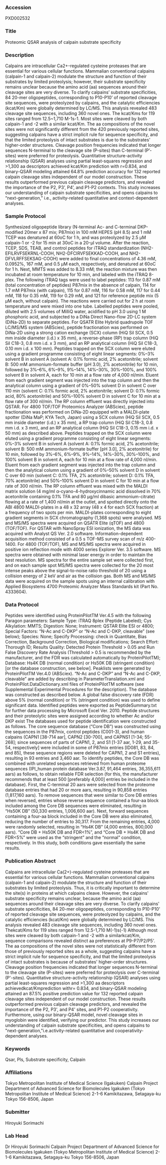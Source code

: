 ### Accession
PXD002532

### Title
Proteomic QSAR analysis of calpain substrate specificity

### Description
Calpains are intracellular Ca2+-regulated cysteine proteases that are essential for various cellular functions. Mammalian conventional calpains (calpain-1 and calpain-2) modulate the structure and function of their substrates by limited proteolysis; however, their substrate specificity remains unclear because the amino acid (aa) sequences around their cleavage sites are very diverse. To clarify calpains’ substrate specificities, 84 20-mer oligopeptides, corresponding to P10-P10’ of reported cleavage site sequences, were proteolyzed by calpains, and the catalytic efficiencies (kcat/Km) were globally determined by LC/MS. This analysis revealed 483 cleavage site sequences, including 360 novel ones. The kcat/Kms for 119 sites ranged from 12.5~1,710 M-1s-1. Most sites were cleaved by both calpain-1 and -2 with a similar kcat/Km. The aa compositions of the novel sites were not significantly different from the 420 previously reported sites, suggesting calpains have a strict implicit rule for sequence specificity, and that the limited proteolysis of intact substrates is due to the substrates’ higher-order structures. Cleavage position frequencies indicated that longer sequences N-terminal to the cleavage site (P-sites) than C-terminal (P’-sites) were preferred for proteolysis. Quantitative structure-activity relationship (QSAR) analyses using partial least-squares regression and >1,300 aa descriptors achieved kcat/Km prediction with r=0.834, and binary-QSAR modeling attained 64.8% prediction accuracy for 132 reported calpain cleavage sites independent of our model construction. These results outperformed previous calpain cleavage predictors, and revealed the importance of the P2, P3’, P4’, and P1-P2 contexts. This study increases our understanding of calpain substrate specificities, and opens calpains to “next-generation,” i.e., activity-related quantitative and context-dependent analyses.

### Sample Protocol
Synthesized oligopeptide library (N-terminal Ac- and C-terminal DKP-modified 20mer x 87 mix; P87mix) in 100 mM HEPES (pH 8.5) and 1 mM TCEP was denatured at 60oC for 1 h, and was proteolyzed by 2.5 μM calpain-1 or -2 for 15 min at 30oC in a 20-µl volume. After the reaction, TCEP, SDS, TEAB, and control peptides for iTRAQ standardization (NH2-EFILRVFSEKRNL-COOH, NH2-DFCIRVFSEKKAD-COOH, and NH2-DFVLRFFSEKSAG-COOH) were added to final concentrations of 4.36 mM, 0.0952%, 167 mM, and 0.5 μM each, respectively, and denatured at 60oC for 1 h. Next, MMTS was added to 8.33 mM; the reaction mixture was then incubated at room temperature for 10 min, and labeled with the iTRAQ 8-plex. The following iTRAQ tags were used to label peptides: 113 for 0.87 mM (total concentration of peptides) P87mix in the absence of calpain, 114 for 1.7 mM P87mix (with calpain), 115 for 0.87 mM, 116 for 0.58 mM, 117 for 0.44 mM, 118 for 0.35 mM, 119 for 0.29 mM, and 121 for reference peptide mix (5 μM each, without calpain). The reactions were carried out for 2 h at room temperature and were mixed into one tube. Labelled peptides were pooled, diluted with 2.5 volumes of MilliQ water, acidified to pH 3.0 using 1 M phosphoric acid, and subjected to a DiNa Direct Nano-flow 2D-LC system (DiNa-2D) to separate peptides. For QSATR Elite Hybrid quadrupole TOF LC/MS/MS system (ABSciex), peptide fractionation was performed on DiNa-2D using a strong cation exchange (SCX) column (HiQ Sil SCX, 0.5 mm inside diameter (i.d.) x 35 mm), a reverse-phase (RP) trap column (HiQ Sil C18-3, 0.8 mm i.d. x 3 mm), and an RP analytical column (HiQ Sil C18-3, 0.10 mm i.d. x 100 mm). Peptides trapped on the SCX column were eluted using a gradient programme consisting of eight linear segments: 0%–3% solvent B in solvent A (solvent A: 0.1% formic acid, 2% acetonitrile; solvent B: 500 mM ammonium-formate buffer (pH 3.0), 2% acetonitrile) for 10 min, followed by 3%–6%, 6%–9%, 9%–14%, 14%–30%, 30%–100%, and 100% solvent B in solvent A, each for 10 min at a flow rate of 4,000 nl/min. Eluent from each gradient segment was injected into the trap column and then the analytical column using a gradient of 0%–50% solvent D in solvent C over 110 min (solvent C: 0.1% formic acid, 2% acetonitrile; solvent D: 0.1% formic acid, 80% acetonitrile) and 50%–100% solvent D in solvent C for 10 min at a flow rate of 300 nl/min. The RP column effluent was directly injected into QSTAR. For 4800 TOF/TOF Proteomics Analyzer (ABSciex), peptide fractionation was performed on DiNa-2D equipped with a MALDI-plate spotter (DiNa MaP; KYA Tech, Japan) using a SCX column (HiQ Sil SCX, 0.5 mm inside diameter (i.d.) x 35 mm), a RP trap column (HiQ Sil C18-3, 0.8 mm i.d. x 3 mm), and an RP analytical column (HiQ Sil C18-3, 0.15 mm i.d. x 50 mm) as described above. Peptides trapped on the SCX column were eluted using a gradient programme consisting of eight linear segments: 0%–3% solvent B in solvent A (solvent A: 0.1% formic acid, 2% acetonitrile; solvent B: 500 mM ammonium-formate buffer [pH 3.0], 2% acetonitrile) for 10 min, followed by 3%–6%, 6%–9%, 9%–14%, 14%–30%, 30%–100%, and 100% solvent B in solvent A, each for 10 min at a flow rate of 4,000 nl/min. Eluent from each gradient segment was injected into the trap column and then the analytical column using a gradient of 0%–50% solvent D in solvent C over 60 min (solvent C: 0.1% TFA, 2% acetonitrile; solvent D: 0.1% TFA, 70% acetonitrile) and 50%–100% solvent D in solvent C for 10 min at a flow rate of 300 nl/min. The RP column effluent was mixed with the MALDI matrix solution (4 mg/ml α-cyano-4-hydroxycinnamic acid dissolved in 70% acetonitrile containing 0.1% TFA and 80 μg/ml dibasic ammonium-citrate) flowing at a rate of 1,400 nl/min at the outlet, and spotted directly onto the ABI 4800 MALDI-plates in a 48 x 32 array (48 x 4 for each SCX fraction) at a frequency of two spots per min. MALDI-plates corresponding to eight gradient segments in SCX chromatography (1,368 spots) were analysed. MS and MS/MS spectra were acquired on QSATR Elite (qTOF) and 4800 (TOF/TOF). For QSTAR with NanoSpray ESI ionization, the MS data was acquired with Analyst QS Ver. 2.0 software. Information-dependent acquisition method consisted of a 0.5 s TOF-MS survey scan of m/z 400-1400. For 4800 (TOF/TOF), MS and MS/MS spectra were acquired in positive ion reflection mode with 4000 series Explorer Ver. 3.5 software. MS spectra were obtained with minimal laser energy in order to maintain the best resolution. MS spectra for the entire sample set were collected first, and on each sample spot MS/MS spectra were collected for the 20 most intense peaks above the signal-to-noise ratio threshold of 20 using a collision energy of 2 keV and air as the collision gas. Both MS and MS/MS data were acquired on the sample spots using an internal calibration with Applied Biosystems 4700 Proteomic Analyzer Mass Standards kit (Part No. 4333604).

### Data Protocol
Peptides were identified using ProteinPilotTM Ver.4.5 with the following Paragon parameters: Sample Type: iTRAQ 8plex (Peptide Labeled); Cys Alkylation: MMTS; Digestion: None; Instrument: QSTAR Elite ESI or 4800; Special Factors: “N-Ac and C-DKP” or “N-Ac and C-DKP, cleavable” (see below); Species: None; Specify Processing: check in Quantitate, Bias Correction, Background Correction, Biological modifications; Search Effort: Thorough ID; Results Quality: Detected Protein Threshold > 0.05 and Run False Discovery Rate Analysis (Threshold > 0.5 is recommended by the manufacturer, and the FDR was calculated automatically by ProteinPilotTM); Database: Hs4K DB (normal condition) or Hs50K DB (stringent condition) [or the database construction, see below]. Peaklists were generated by ProteinPilotTM Ver.4.0 (ABSciex). “N-Ac and C-DKP” and “N-Ac and C-DKP, cleavable” are added by describing in ParameterTranslation.xml and ProteinPilot.DataDictionary.xml files of ProteinPilotTM software (see Supplemental Experimental Procedures for the description). The database was constructed as described below. A global false discovery rate (FDR) above 5% (normal condition) or 1% (stringent condition) was used to define significant data. Identified peptides were exported as PeptideSummary.txt for further data processing by Microsoft Excel Ver. 2010. Peptide structures and their proteolytic sites were assigned according to whether Ac and/or DKP exist The databases used for peptide identification were constructed as follows. The core sequence database (“Core DB”) was constructed using the sequences in the P87mix, control peptides (C001-3), and human calpains (CAPN1 [38-714 aar], CAPN2 [30-700], and CAPNS1 [1-34; 55-268]; since sequences of parts of CAPN1, 2, and S1 [1-37 aar, 1-29, and 35-54, respectively] were included in some of P87mix entries [ID081, 83, 84, and 85], these sequence regions were deleted for CAPN1, 2 and S1 entries), resulting in 93 entries and 3,460 aar. To identify peptides, the Core DB was combined with unrelated sequences retrieved from human proteome sequences (IPI_human protein database Ver.3.87, 91,464 entries, 36,355,611 aars) as follows, to obtain reliable FDR selection (for this, the manufacturer recommends that at least 500 [preferably 4,000] entries be included in the database). First, the C-terminal 20 aars were selected from the proteome database entries that had 20 or more aars, resulting in 90,858 entries (1,817,160 aars). To remove sequences that were similar to Core DB entries when reversed, entries whose reverse sequence contained a four-aa block included among the Core DB sequences were eliminated, resulting in “Hs50K DB” (50,330 entries, 1,006,600 aar). Next, forward sequences containing a four-aa block included in the Core DB were also eliminated, reducing the number of entries to 30,317. From the remaining entries, 4,000 were randomly selected, resulting in “Hs4K DB” (4,000 entries, 800,000 aars). “Core DB + Hs50K DB and FDR<1%”, and “Core DB + Hs4K DB and FDR<5%” were used as the “stringent” and the “normal” condition, respectively. In this study, both conditions gave essentially the same results.

### Publication Abstract
Calpains are intracellular Ca(2+)-regulated cysteine proteases that are essential for various cellular functions. Mammalian conventional calpains (calpain-1 and calpain-2) modulate the structure and function of their substrates by limited proteolysis. Thus, it is critically important to determine the site(s) in proteins at which calpains cleave. However, the calpains' substrate specificity remains unclear, because the amino acid (aa) sequences around their cleavage sites are very diverse. To clarify calpains' substrate specificities, 84 20-mer oligopeptides, corresponding to P10-P10' of reported cleavage site sequences, were proteolyzed by calpains, and the catalytic efficiencies (kcat/Km) were globally determined by LC/MS. This analysis revealed 483 cleavage site sequences, including 360 novel ones. Thekcat/Kms for 119 sites ranged from 12.5-1,710 M(-1)s(-1) Although most sites were cleaved by both calpain-1 and -2 with a similarkcat/Km, sequence comparisons revealed distinct aa preferences at P9-P7/P2/P5'. The aa compositions of the novel sites were not statistically different from those of previously reported sites as a whole, suggesting calpains have a strict implicit rule for sequence specificity, and that the limited proteolysis of intact substrates is because of substrates' higher-order structures. Cleavage position frequencies indicated that longer sequences N-terminal to the cleavage site (P-sites) were preferred for proteolysis over C-terminal (P'-sites). Quantitative structure-activity relationship (QSAR) analyses using partial least-squares regression and &gt;1,300 aa descriptors achievedkcat/Kmprediction withr= 0.834, and binary-QSAR modeling attained an 87.5% positive prediction value for 132 reported calpain cleavage sites independent of our model construction. These results outperformed previous calpain cleavage predictors, and revealed the importance of the P2, P3', and P4' sites, and P1-P2 cooperativity. Furthermore, using our binary-QSAR model, novel cleavage sites in myoglobin were identified, verifying our predictor. This study increases our understanding of calpain substrate specificities, and opens calpains to "next-generation,"i.e.activity-related quantitative and cooperativity-dependent analyses.

### Keywords
Qsar, Pls, Substrate specificity, Calpain

### Affiliations
Tokyo Metropolitan Institute of Medical Science (Igakuken)
Calpain Project Department of Advanced Science for Biomolecules Igakuken (Tokyo Metropolitan Institute of Medical Science) 2-1-6 Kamikitazawa, Setagaya-ku Tokyo 156-8506, Japan

### Submitter
Hiroyuki Sorimachi

### Lab Head
Dr Hiroyuki Sorimachi
Calpain Project Department of Advanced Science for Biomolecules Igakuken (Tokyo Metropolitan Institute of Medical Science) 2-1-6 Kamikitazawa, Setagaya-ku Tokyo 156-8506, Japan



